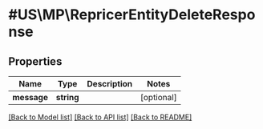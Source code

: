 # #US\MP\RepricerEntityDeleteResponse

## Properties

Name | Type | Description | Notes
------------ | ------------- | ------------- | -------------
**message** | **string** |  | [optional]


[[Back to Model list]](../) [[Back to API list]](../../Api/US/MP) [[Back to README]](../../README.md)
